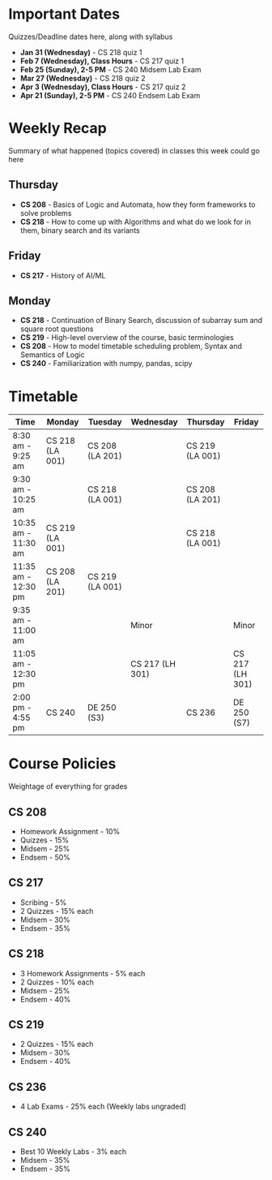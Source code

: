 # Important Dates

Quizzes/Deadline dates here, along with syllabus

- **Jan 31 (Wednesday)** - CS 218 quiz 1
- **Feb 7 (Wednesday), Class Hours** - CS 217 quiz 1
- **Feb 25 (Sunday), 2-5 PM** - CS 240 Midsem Lab Exam
- **Mar 27 (Wednesday)** - CS 218 quiz 2
- **Apr 3 (Wednesday), Class Hours** - CS 217 quiz 2
- **Apr 21 (Sunday), 2-5 PM** - CS 240 Endsem Lab Exam

# Weekly Recap

Summary of what happened (topics covered) in classes this week could go here

## Thursday

- **CS 208** - Basics of Logic and Automata, how they form frameworks to solve problems
- **CS 218** - How to come up with Algorithms and what do we look for in them, binary search and its variants

## Friday

- **CS 217** - History of AI/ML

## Monday

- **CS 218** - Continuation of Binary Search, discussion of subarray sum and square root questions
- **CS 219** - High-level overview of the course, basic terminologies
- **CS 208** - How to model timetable scheduling problem, Syntax and Semantics of Logic
- **CS 240** - Familiarization with numpy, pandas, scipy

# Timetable

| Time                | Monday          | Tuesday         | Wednesday       | Thursday        | Friday         |
|---------------------|-----------------|-----------------|-----------------|-----------------|----------------|
| 8:30 am - 9:25 am   | CS 218 (LA 001) | CS 208 (LA 201) |                 | CS 219 (LA 001) |                |
| 9:30 am - 10:25 am  |                 | CS 218 (LA 001) |                 | CS 208 (LA 201) |                |
| 10:35 am - 11:30 am | CS 219 (LA 001) |                 |                 | CS 218 (LA 001) |                |
| 11:35 am - 12:30 pm | CS 208 (LA 201) | CS 219 (LA 001) |                 |                 |                |
| 9:35 am - 11:00 am  |                 |                 | Minor           |                 | Minor          |
| 11:05 am - 12:30 pm |                 |                 | CS 217 (LH 301) |                 | CS 217 (LH 301)|
| 2:00 pm - 4:55 pm   | CS 240          | DE 250 (S3)     |                 | CS 236          | DE 250 (S7)    |

# Course Policies

Weightage of everything for grades

## CS 208

- Homework Assignment - 10%
- Quizzes - 15%
- Midsem - 25%
- Endsem - 50%

## CS 217

- Scribing - 5%
- 2 Quizzes - 15% each
- Midsem - 30%
- Endsem - 35%

## CS 218

- 3 Homework Assignments - 5% each
- 2 Quizzes - 10% each
- Midsem - 25%
- Endsem - 40%

## CS 219

- 2 Quizzes - 15% each
- Midsem - 30%
- Endsem - 40%

## CS 236

- 4 Lab Exams - 25% each (Weekly labs ungraded)

## CS 240
  
- Best 10 Weekly Labs - 3% each
- Midsem - 35%
- Endsem - 35%
